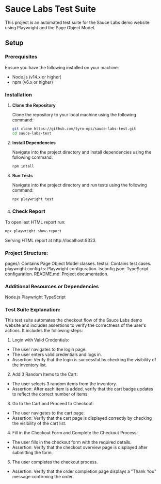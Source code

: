 # Sauce Labs Test Suite

This project is an automated test suite for the Sauce Labs demo website using Playwright and the Page Object Model.

## Setup

### Prerequisites

Ensure you have the following installed on your machine:

- Node.js (v14.x or higher)
- npm (v6.x or higher)

### Installation

1. **Clone the Repository**

   Clone the repository to your local machine using the following command:

   ```bash
   git clone https://github.com/tyro-ops/sauce-labs-test.git
   cd sauce-labs-test

2. **Install Dependencies**

   Navigate into the project directory and install dependencies using the following command:

   ```bash
   npm intall
   ```
3. **Run Tests**

   Navigate into the project directory and run tests using the following command:

   ```bash
   npx playwright test
   ```
4. ### Check Report

  To open last HTML report run:

   ```bash
   npx playwright show-report
   ```
 Serving HTML report at http://localhost:9323.
   

### Project Structure:

pages/: Contains Page Object Model classes.
tests/: Contains test cases.
playwright.config.ts: Playwright configuration.
tsconfig.json: TypeScript configuration.
README.md: Project documentation.


### Additional Resources or Dependencies
Node.js
Playwright
TypeScript


### Test Suite Explanation: 

This test suite automates the checkout flow of the Sauce Labs demo website and includes assertions to verify the correctness of the user's actions. It includes the following steps:

1. Login with Valid Credentials:

* The user navigates to the login page.
* The user enters valid credentials and logs in.
* Assertion: Verify that the login is successful by checking the visibility of the inventory list.

2. Add 3 Random Items to the Cart:

* The user selects 3 random items from the inventory.
* Assertion: After each item is added, verify that the cart badge updates to reflect the correct number of items.

3. Go to the Cart and Proceed to Checkout:

* The user navigates to the cart page.
* Assertion: Verify that the cart page is displayed correctly by checking the visibility of the cart list.

4. Fill in the Checkout Form and Complete the Checkout Process:

* The user fills in the checkout form with the required details.
* Assertion: Verify that the checkout overview page is displayed after submitting the form.

5. The user completes the checkout process.

* Assertion: Verify that the order completion page displays a "Thank You" message confirming the order.
